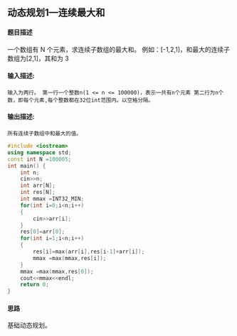 ## 动态规划1—连续最大和

#### 题目描述

一个数组有 N 个元素，求连续子数组的最大和。 例如：[-1,2,1]，和最大的连续子数组为[2,1]，其和为 3

#### 输入描述:

```
输入为两行。 第一行一个整数n(1 <= n <= 100000)，表示一共有n个元素 第二行为n个数，即每个元素,每个整数都在32位int范围内。以空格分隔。
```

#### 输出描述:

```
所有连续子数组中和最大的值。
```

```c++
#include <iostream>
using namespace std;
const int N =100005;
int main() {
    int n;
    cin>>n;
    int arr[N];
    int res[N];
    int mmax =INT32_MIN;
    for(int i=0;i<n;i++)
    {
        cin>>arr[i];
    }
    res[0]=arr[0];
    for(int i=1;i<n;i++)
    {
        res[i]=max(arr[i],res[i-1]+arr[i]);
        mmax =max(mmax,res[i]);
    }
    mmax =max(mmax,res[0]);
    cout<<mmax<<endl;
    return 0;
}
```

#### 思路

基础动态规划。